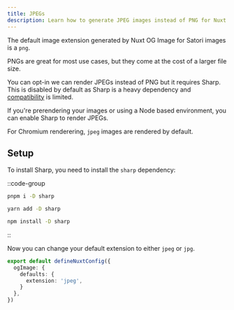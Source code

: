 ```yaml
---
title: JPEGs
description: Learn how to generate JPEG images instead of PNG for Nuxt OG Image.
---
```


The default image extension generated by Nuxt OG Image for Satori images is a `png`.

PNGs are great for most use cases, but they come at the cost of a larger file size.

You can opt-in we can render JPEGs instead of PNG but it requires Sharp. This is disabled
by default as Sharp is a heavy dependency and [compatibility](/og-image/guides/compatibility) is limited.

If you're prerendering your images or using a Node based environment, you can enable Sharp to render JPEGs.

For Chromium renderering, `jpeg` images are rendered by default.

## Setup

To install Sharp, you need to install the `sharp` dependency:

::code-group

```sh [pnpm]
pnpm i -D sharp
```

```bash [yarn]
yarn add -D sharp
```

```bash [npm]
npm install -D sharp
```

::

Now you can change your default extension to either `jpeg` or `jpg`.

```ts [nuxt.config.ts]
export default defineNuxtConfig({
  ogImage: {
    defaults: {
      extension: 'jpeg',
    }
  },
})
```
